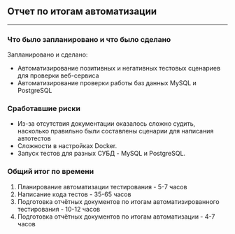 ## Отчет по итогам автоматизации
___

### Что было запланировано и что было сделано
Запланировано и сделано:
- Автоматизирование позитивных и негативных тестовых сценариев для проверки веб-сервиса
- Автоматизирование проверки работы баз данных MySQL и PostgreSQL

### Сработавшие риски

* Из-за отсутствия документации оказалось сложно судить, насколько правильно были составлены сценарии для написания автотестов
* Сложности в настройках Docker.
* Запуск тестов для разных СУБД - MySQL и PostgreSQL.

### Общий итог по времени

1. Планирование автоматизации тестирования - 5-7 часов
2. Написание кода тестов - 35-65 часов
3. Подготовка отчётных документов по итогам автоматизированного тестирования - 10-12 часов
4. Подготовка отчётных документов по итогам автоматизации - 4-7 часов

